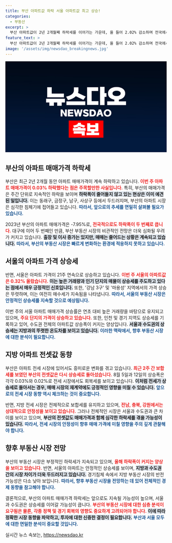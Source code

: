 ```yaml
---
title: 부산 아파트값 하락 서울 아파트값 최고 상승!
categories:
  - 부동산
excerpt: >
  부산 아파트값이 2년 2개월째 하락세를 이어가는 가운데, 올 들어 2.02% 감소하며 전국에서 세 번째로 큰 하락폭을 기록했다. 반면, 서울은 21주 연속 상승 중이다. 클릭해 더 자세한 부동산 동향을 확인하세요!
feature_text: >
  부산 아파트값이 2년 2개월째 하락세를 이어가는 가운데, 올 들어 2.02% 감소하며 전국에서 세 번째로 큰 하락폭을 기록했다. 반면, 서울은 21주 연속 상승 중이다. 클릭해 더 자세한 부동산 동향을 확인하세요!
image: '/assets/img/newsdao_breakingnews.jpg'
---
```


<p><img src="/assets/img/newsdao_breakingnews.jpg" alt="koreaapp 속보" /></p>

<h2 data-ke-size="size26">부산의 아파트 매매가격 하락세</h2>

<p data-ke-size="size16">부산은 최근 2년 2개월 동안 아파트 매매가격이 계속 하락하고 있습니다. <b><span style="color: #ee2323;">이번 주 아파트 매매가격이 0.03% 하락했다는 점은 주목할만한 사실입니다.</span></b> 특히, 부산의 매매가격은 주간 단위로 지속적인 하락을 보이며 <b><span style="background-color: #21538527;">하락폭이 줄어들지 않고 있는 현상은 이미 예견된 일입니다.</span></b> 이는 동래구, 금정구, 남구, 사상구 등에서 두드러지며, 부산의 아파트 시장은 심각한 침체기에 접어들고 있습니다. <b><span style="color: #1a5490;">따라서, 앞으로의 추세를 면밀히 살펴볼 필요가 있습니다.</span></b></p>

<p data-ke-size="size16">2023년 부산의 아파트 매매가격은 -7.95%로, <b><span style="color: #ee2323;">전국적으로도 하락폭이 두 번째로 큽니다.</span></b> 대구에 이어 두 번째인 만큼, 부산 부동산 시장의 비관적인 전망은 더욱 심화될 우려가 커지고 있습니다. <b><span style="background-color: #21538527;">출장 및 이사 증가는 있지만, 매매는 줄어드는 상황은 계속되고 있습니다.</span></b> <b><span style="color: #1a5490;">따라서, 부산의 부동산 시장은 빠르게 변화하는 환경에 적응하지 못하고 있습니다.</span></b></p>

<h2 data-ke-size="size26">서울의 아파트 가격 상승세</h2>

<p data-ke-size="size16">반면, 서울은 아파트 가격이 21주 연속으로 상승하고 있습니다. <b><span style="color: #ee2323;">이번 주 서울의 아파트값은 0.32% 올랐습니다.</span></b> <b><span style="background-color: #21538527;">이는 높은 거래량과 인기 단지의 매물이 상승세를 주도하고 있다는 점에서 매우 긍정적인 신호입니다.</span></b> 또한, '강남 3구' 및 '마용성' 지역에서의 가격 상승은 뚜렷하며, 이는 여전히 매수세가 지속됨을 나타냅니다. <b><span style="color: #1a5490;">따라서, 서울의 부동산 시장은 안정적인 상승세를 지속할 것으로 예상됩니다.</span></b></p>

<p data-ke-size="size16">이번 주의 서울 아파트 매매가격 상승률은 연초 대비 높은 거래량을 바탕으로 유지되고 있으며, <b><span style="color: #ee2323;">주요 단지의 가격이 상승하고 있습니다.</span></b> 또한, 인천 및 경기 지역도 상승세를 기록하고 있어, 수도권 전체의 아파트값 상승폭이 커지는 양상입니다. <b><span style="background-color: #21538527;">서울과 수도권의 상승세는 지방과의 뚜렷한 온도차를 보이고 있습니다.</span></b> <b><span style="color: #1a5490;">이러한 맥락에서, 향후 부동산 시장에 대한 분석이 필요합니다.</span></b></p>

<h2 data-ke-size="size26">지방 아파트 전셋값 동향</h2>

<p data-ke-size="size16">부산은 아파트 전세 시장에 있어서도 흥미로운 변화를 겪고 있습니다. <b><span style="color: #ee2323;">최근 2주 간 보합세를 보였던 부산의 전셋값은 다시 상승세로 돌아섰습니다.</span></b> 8월 5일과 12일의 상승폭은 각각 0.03%와 0.02%로 전세 시장에서도 회복세를 보이고 있습니다. <b><span style="background-color: #21538527;">이처럼 전세가 상승세로 돌아서는 경우, 매매 시장의 재계약에도 긍정적인 영향을 미칠 수 있습니다.</span></b> <b><span style="color: #1a5490;">앞으로의 전세 시장 동향 역시 체크하는 것이 중요합니다.</span></b></p>

<p data-ke-size="size16">반면, 지방 전세 시장은 전체적으로 보합세를 유지하고 있으며, <b><span style="color: #ee2323;">전남, 충북, 강원에서는 상대적으로 안정성을 보이고 있습니다.</span></b> 그러나 전체적인 시장은 서울과 수도권과 큰 차이를 보이고 있으며, <b><span style="background-color: #21538527;">부산의 전셋값도 매매가격과 함께 심각한 하락세를 겪을 가능성이 있습니다.</span></b> <b><span style="color: #1a5490;">따라서, 전세 시장의 안정성이 향후 매매 가격에 미칠 영향을 주의 깊게 관찰해야 합니다.</span></b></p>

<h2 data-ke-size="size26">향후 부동산 시장 전망</h2>

<p data-ke-size="size16">부산의 부동산 시장은 부정적인 하락세가 지속되고 있으며, <b><span style="color: #ee2323;">올해 하락폭이 커지는 양상을 보이고 있습니다.</span></b> 반면, 서울의 아파트는 안정적인 상승세를 보이며, <b><span style="background-color: #21538527;">지방과 수도권 간의 시장 차이가 더욱 두드러지고 있습니다.</span></b> 경기침체 속에서 지방 부동산 시장의 반전 가능성은 다소 낮아 보입니다. <b><span style="color: #1a5490;">따라서, 향후 부동산 시장을 전망하는 데 있어 전체적인 경제 동향을 참고해야 합니다.</span></b></p>

<p data-ke-size="size16">결론적으로, 부산의 아파트 매매가격 하락세는 앞으로도 지속될 가능성이 높으며, 서울과 수도권은 상승세를 이어갈 가능성이 큽니다. <b><span style="color: #ee2323;">부산의 부동산 시장에 대한 심층 분석이 요구됨은 물론, 각종 정책 및 경기 회복의 영향도 중요하게 고려되어야 합니다.</span></b> <b><span style="background-color: #21538527;">이에 따라 정확한 시장 동향을 파악하고, 투자에 대한 신중한 결정이 필요합니다.</span></b> <b><span style="color: #1a5490;">부산과 서울 모두에 대한 면밀한 분석이 중요할 것입니다.</span></b></p>
실시간 뉴스 속보는, <a href="https://newsdao.kr" rel="dofollow">https://newsdao.kr</a>


